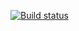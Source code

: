 [![Build status](https://ci.appveyor.com/api/projects/status/8nf0f3o9hc2ayd0e?svg=true)](https://ci.appveyor.com/project/sgaby100/firstwpfapp)
